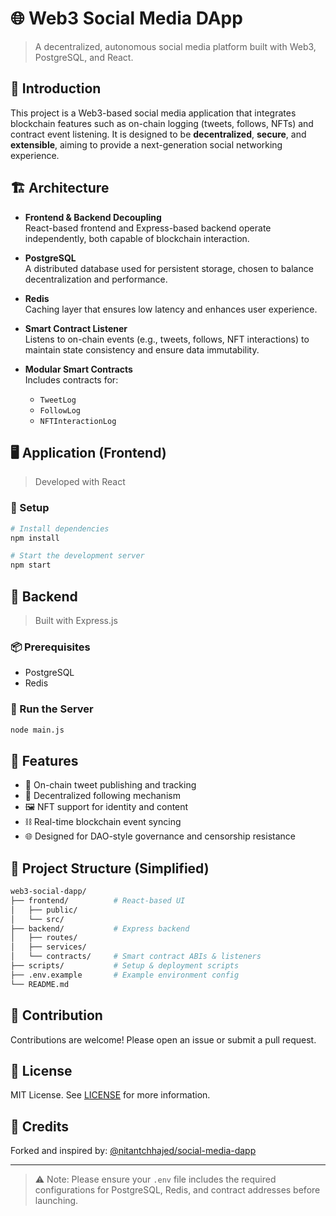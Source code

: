 # 🌐 Web3 Social Media DApp

> A decentralized, autonomous social media platform built with Web3, PostgreSQL, and React.

## 📖 Introduction

This project is a Web3-based social media application that integrates blockchain features such as on-chain logging (tweets, follows, NFTs) and contract event listening. It is designed to be **decentralized**, **secure**, and **extensible**, aiming to provide a next-generation social networking experience.

## 🏗️ Architecture

- **Frontend & Backend Decoupling**  
  React-based frontend and Express-based backend operate independently, both capable of blockchain interaction.

- **PostgreSQL**  
  A distributed database used for persistent storage, chosen to balance decentralization and performance.

- **Redis**  
  Caching layer that ensures low latency and enhances user experience.

- **Smart Contract Listener**  
  Listens to on-chain events (e.g., tweets, follows, NFT interactions) to maintain state consistency and ensure data immutability.

- **Modular Smart Contracts**  
  Includes contracts for:
  - `TweetLog`
  - `FollowLog`
  - `NFTInteractionLog`

## 🖥️ Application (Frontend)

> Developed with React

### 🚀 Setup

```bash
# Install dependencies
npm install

# Start the development server
npm start
````

## 🔧 Backend

> Built with Express.js

### 📦 Prerequisites

* PostgreSQL
* Redis

### 🚀 Run the Server

```bash
node main.js
```

## 🧩 Features

* 📝 On-chain tweet publishing and tracking
* 👥 Decentralized following mechanism
* 🖼️ NFT support for identity and content
* ⛓️ Real-time blockchain event syncing
* 🌐 Designed for DAO-style governance and censorship resistance

## 📂 Project Structure (Simplified)

```bash
web3-social-dapp/
├── frontend/          # React-based UI
│   ├── public/
│   └── src/
├── backend/           # Express backend
│   ├── routes/
│   ├── services/
│   └── contracts/     # Smart contract ABIs & listeners
├── scripts/           # Setup & deployment scripts
├── .env.example       # Example environment config
└── README.md
```

## 🤝 Contribution

Contributions are welcome! Please open an issue or submit a pull request.

## 📄 License

MIT License. See [LICENSE](./LICENSE) for more information.

## 🧱 Credits

Forked and inspired by:
[@nitantchhajed/social-media-dapp](https://github.com/nitantchhajed/social-media-dapp)

---

> ⚠️ Note: Please ensure your `.env` file includes the required configurations for PostgreSQL, Redis, and contract addresses before launching.

```



